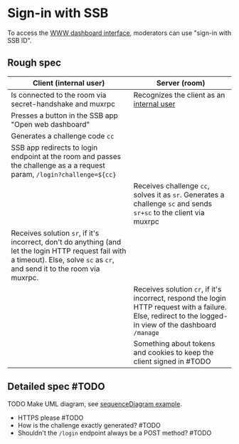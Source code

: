 # Sign-in with SSB

To access the [WWW dashboard interface](Web%20Dashboard.md), moderators can use "sign-in with SSB ID".

## Rough spec

| Client (internal user) | Server (room) |
|----------------------|---------------|
| Is connected to the room via secret-handshake and muxrpc | Recognizes the client as an [internal user](../Stakeholders/Internal%20user.md) |
| Presses a button in the SSB app "Open web dashboard" | |
| Generates a challenge code `cc` | |
| SSB app redirects to login endpoint at the room and passes the challenge as a a request param, `/login?challenge=${cc}` | |
| | Receives challenge `cc`, solves it as `sr`. Generates a challenge `sc` and sends `sr+sc` to the client via muxrpc |
| Receives solution `sr`, if it's incorrect, don't do anything (and let the login HTTP request fail with a timeout). Else, solve `sc` as `cr`, and send it to the room via muxrpc. | |
| | Receives solution `cr`, if it's incorrect, respond the login HTTP request with a failure. Else, redirect to the logged-in view of the dashboard `/manage` |
| | Something about tokens and cookies to keep the client signed in #TODO |


## Detailed spec #TODO

TODO Make UML diagram, see [sequenceDiagram example](../Misc/sequenceDiagram%20example.md).

- HTTPS please #TODO
- How is the challenge exactly generated? #TODO
- Shouldn't the `/login` endpoint always be a POST method? #TODO
